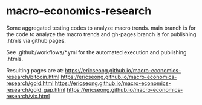 # macro-economics-research
Some aggregated testing codes to analyze macro trends. main branch is for the code to analyze the macro trends and gh-pages branch is for publishing .htmls via github pages.

See .github/workflows/*.yml for the automated execution and publishing .htmls.

Resulting pages are at:
https://ericseong.github.io/macro-economics-research/bitcoin.html
https://ericseong.github.io/macro-economics-research/gold.html
https://ericseong.github.io/macro-economics-research/gold_gap.html
https://ericseong.github.io/macro-economics-research/vix.html
 
